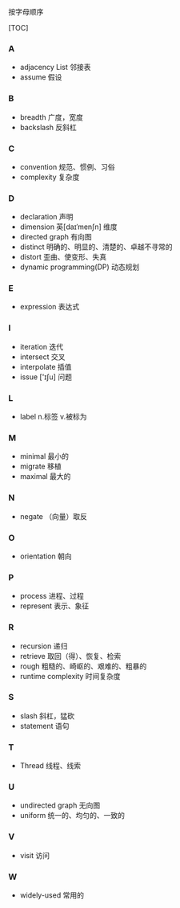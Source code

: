 按字母顺序

[TOC]

### A

- adjacency List 邻接表
- assume 假设

### B
- breadth 广度，宽度
- backslash 反斜杠

### C
- convention 规范、惯例、习俗
- complexity 复杂度

### D

- declaration 声明
- dimension 英[daɪˈmenʃn] 维度 
- directed graph 有向图
- distinct 明确的、明显的、清楚的、卓越不寻常的
- distort 歪曲、使变形、失真
- dynamic programming(DP) 动态规划

### E

- expression 表达式

### I
- iteration 迭代
- intersect 交叉
- interpolate 插值
- issue ['ɪʃu] 问题

### L
- label n.标签 v.被标为

### M
- minimal 最小的
- migrate 移植
- maximal 最大的

### N

-   negate （向量）取反

### O

-   orientation 朝向

### P
- process 进程、过程
- represent 表示、象征

### R
- recursion 递归
- retrieve 取回（得）、恢复、检索
- rough 粗糙的、崎岖的、艰难的、粗暴的
- runtime complexity 时间复杂度

### S

-   slash 斜杠，猛砍
-   statement 语句

### T
- Thread 线程、线索

### U
- undirected graph 无向图
- uniform 统一的、均匀的、一致的

### V
- visit 访问

### W
- widely-used 常用的


